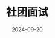---
title: 社团面试
date: 2024-09-20
updated: 2024-10-7
categories: 社团管理
tags:
  - 面试
top: 5
password: lhb1936319431
---